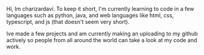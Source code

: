 Hi, Im charizardavi. To keep it short, I'm currently learning to code in a few languages such as 
python, java, and web languages like html, css, typescript, and js (that doesn't seem very short).

Ive made a few projects and am currently making an uploading to my github actively so people from
all around the world can take a look at my code and work. 
